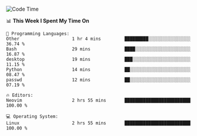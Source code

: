 <!-- [![Top Langs](https://github-readme-stats.vercel.app/api/top-langs/?username=gagahsyuja&theme=dracula&hide_border=true&border_radius=7)](https://github.com/anuraghazra/github-readme-stats) -->

<!--START_SECTION:waka-->
![Code Time](http://img.shields.io/badge/Code%20Time-640%20hrs%2048%20mins-blue)

📊 **This Week I Spent My Time On** 

```text
💬 Programming Languages: 
Other                    1 hr 4 mins         █████████░░░░░░░░░░░░░░░░   36.74 % 
Bash                     29 mins             ████░░░░░░░░░░░░░░░░░░░░░   16.87 % 
desktop                  19 mins             ███░░░░░░░░░░░░░░░░░░░░░░   11.15 % 
Python                   14 mins             ██░░░░░░░░░░░░░░░░░░░░░░░   08.47 % 
passwd                   12 mins             ██░░░░░░░░░░░░░░░░░░░░░░░   07.19 % 

🔥 Editors: 
Neovim                   2 hrs 55 mins       █████████████████████████   100.00 % 

💻 Operating System: 
Linux                    2 hrs 55 mins       █████████████████████████   100.00 % 
```


<!--END_SECTION:waka-->
